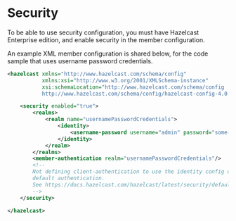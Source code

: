 # Security

To be able to use security configuration, you must have
Hazelcast Enterprise edition, and enable security in
the member configuration.

An example XML member configuration is shared below,
for the code sample that uses username password credentials.

```xml
<hazelcast xmlns="http://www.hazelcast.com/schema/config"
           xmlns:xsi="http://www.w3.org/2001/XMLSchema-instance"
           xsi:schemaLocation="http://www.hazelcast.com/schema/config
           http://www.hazelcast.com/schema/config/hazelcast-config-4.0.xsd">

    <security enabled="true">
        <realms>
            <realm name="usernamePasswordCredentials">
                <identity>
                    <username-password username="admin" password="some-strong-password"/>
                </identity>
            </realm>
        </realms>
        <member-authentication realm="usernamePasswordCredentials"/>
        <!--
        Not defining client-authentication to use the identity config of the member realm with
        default authentication.
        See https://docs.hazelcast.com/hazelcast/latest/security/default-authentication
        -->
    </security>

</hazelcast>
```
